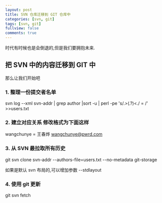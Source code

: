 ```yaml
---
layout: post
title: SVN 仓库迁移到 GIT 仓库中
categories: [svn, git]
tags: [svn, git]
fullview: false
comments: true
---
```


时代有时候也是会倒退的,但是我们要拥抱未来.

## 把 SVN 中的内容迁移到 GIT 中

那么让我们开始吧

### 1. 整理一份提交者名单
svn log --xml svn-addr | grep author |sort -u | perl -pe 's/.>(.?)<./ = /' >>users.txt

### 2. 建立对应关系 修改格式为下面这样
wangchunye = 王春烨 <wangchunye@pwrd.com>

### 3. 从 SVN 最拉取所有历史
git svn clone svn-addr --authors-file=users.txt --no-metadata git-storage

如果是默认 svn 布局的,可以增加参数 --stdlayout

### 4. 使用 git 更新
git svn fetch


